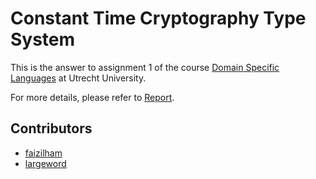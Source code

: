 # Constant Time Cryptography Type System

This is the answer to assignment 1 of the course [Domain Specific Languages](https://www.cs.uu.nl/docs/vakken/dsl/index.html) at Utrecht University.

For more details, please refer to [Report](./docs/DSL_Assignment1_Report.pdf).


## Contributors
- [faizilham](https://github.com/faizilham)
- [largeword](https://github.com/largeword)
